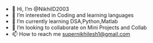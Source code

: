 - 👋 Hi, I’m @NikhilD2003
- 👀 I’m interested in Coding and learning languages
- 🌱 I’m currently learning DSA,Python,Matlab
- 💞️ I’m looking to collaborate on Mini Projects and Collab
- 📫 How to reach me supernikhilesh1@gmail.com

<!---
NikhilD2003/NikhilD2003 is a ✨ special ✨ repository because its `README.md` (this file) appears on your GitHub profile.
You can click the Preview link to take a look at your changes.
--->

